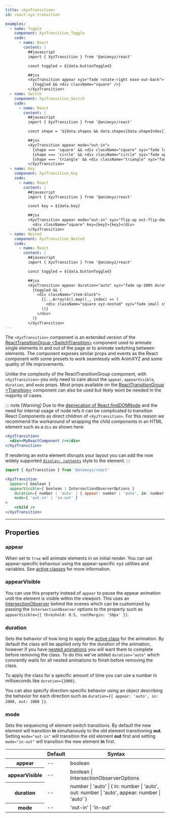 ```yaml
---
title: <XyzTransition>
id: react-xyz-transition

examples:
  - name: Toggle
    component: XyzTransition_Toggle
    code:
      - name: React
        content: |
          ##javascript   
          import { XyzTransition } from '@animxyz/react'

          const toggled = ${data.buttonToggled}

          ##jsx
          <XyzTransition appear xyz="fade rotate-right ease-out-back">
            {toggled && <div className="square" />}
          </XyzTransition>
  - name: Switch
    component: XyzTransition_Switch
    code:
      - name: React
        content: |
          ##javascript   
          import { XyzTransition } from '@animxyz/react'

          const shape = '${data.shapes && data.shapes[data.shapeIndex]}'

          ##jsx
          <XyzTransition appear mode="out-in">
            {shape === 'square' && <div className="square" xyz="fade left-100%" key="square" />}
            {shape === 'circle' && <div className="circle" xyz="fade up-100%" key="circle" />}
            {shape === 'triangle' && <div className="triangle" xyz="fade right-100%" key="triangle" />}
          </XyzTransition>
  - name: Key
    component: XyzTransition_Key
    code:
      - name: React
        content: |
          ##javascript   
          import { XyzTransition } from '@animxyz/react'

          const key = ${data.key}

          ##jsx
          <XyzTransition appear mode="out-in" xyz="flip-up out-flip-down duration-3 ease-out">
            <div className="square" key={key}>{key}</div>
          </XyzTransition>
  - name: Nested
    component: XyzTransition_Nested
    code:
      - name: React
        content: |
          ##javascript
          import { XyzTransition } from '@animxyz/react'

          const toggled = ${data.buttonToggled}

          ##jsx
          <XyzTransition appear duration="auto" xyz="fade up-100% duration-10">
            {toggled && (
              <div className="item-block">
                {[...Array(4)].map((_, index) => (
                  <div className="square xyz-nested" xyz="fade small stagger" key={index} />
                ))}
              </div>
            )}
          </XyzTransition>
---
```


The `<XyzTransition>` component is an extended version of the [ReactTransitionGroup &lt;SwitchTransition&gt;](https://reactcommunity.org/react-transition-group/switch-transition) component used to animate single elements in and out of the page or to animate switching between elements. The component exposes similar props and events as the React component with some presets to work seamlessly with AnimXYZ and some quality of life improvements.

Unlike the complexity of the ReactTransitionGroup component, with `<XyzTransition>` you only need to care about the `appear`, `appearVisible`, `duration`, and `mode` props. Most props available on the [ReactTransitionGroup &lt;Transition&gt;](https://reactcommunity.org/react-transition-group/transition) component can also be used but likely wont be needed in the majority of cases.

::: note [Warning]
Due to the [deprecation of React.findDOMNode](https://reactjs.org/docs/strict-mode.html#warning-about-deprecated-finddomnode-usage) and the need for internal usage of node refs it can be complicated to transition React Components as direct children of `<XyzTransition>`. For this reason we recommend the workaround of wrapping the child components in an HTML element such as a `div` as shown here:

```jsx
<XyzTransition>
  <div><MyReactComponent /></div>
</XyzTransition>
```

If rendering an extra element disrupts your layout you can add the now widely supported [`display: contents`](https://developer.mozilla.org/en-US/docs/Web/CSS/display) style to the element.
:::

```jsx
import { XyzTransition } from '@animxyz/react'

<XyzTransition
  appear={ boolean }
  appearVisible={ boolean | IntersectionObserverOptions }
	duration={ number | 'auto' | { appear: number | 'auto', in: number | 'auto', out: number | 'auto' } }
	mode={ 'out-in' | 'in-out' }
>
	<child />
</XyzTransition>
```

---
## Properties

### appear

When set to `true` will animate elements in on initial render. You can set appear-specific behaviour using the appear-specific xyz utilities and variables. See [active classes](#active-classes) for more information.

### appearVisible

You can use this property instead of `appear` to pause the appear animation until the element is visible within the viewport. This uses an [IntersectionObserver](https://developer.mozilla.org/en-US/docs/Web/API/IntersectionObserver) behind the scenes which can be customized by passing the `IntersectionObserver` options to the property such as `appearVisible={{ threshold: 0.5, rootMargin: '50px' }}`.

### duration

Sets the behavior of how long to apply the [active class](#active-classes) for the animation. By default the class will be applied only for the duration of the animation, however if you have [nested animations](#nesting) you will want them to complete before removing the class. To do this we've added `duration="auto"` which conviently waits for all nested animations to finish before removing the class.

To apply the class for a specific amount of time you can use a number in milliseconds like `duration={2000}`.

You can also specify direction-specific behavior using an object describing the behavior for each direction such as `duration={{ appear: 'auto', in: 2000, out: 1000 }}`.

### mode

Sets the sequencing of element switch transitions. By default the new element will transition **in** simultanously to the old element transitioning **out**. Setting `mode="out-in"` will transition the old element **out** first and setting `mode="in-out"` will transition the new element **in** first.

<div class="properties-table table-wrap">
	<table>
		<thead>
			<tr>
				<th></th>
				<th>Default</th>
				<th>Syntax</th>
			</tr>
		</thead>
		<tbody>
			<tr>
				<th scope="row">appear</th>
				<td>--</td>
				<td>boolean</td>
			</tr>
      <tr>
				<th scope="row">appearVisible</th>
				<td>--</td>
				<td>boolean | IntersectionObserverOptions</td>
			</tr>
			<tr>
				<th scope="row">duration</th>
				<td>--</td>
				<td>number | 'auto' | { in: number | 'auto', out: number | 'auto', appear: number | 'auto' }</td>
			</tr>
			<tr>
				<th scope="row">mode</th>
				<td>--</td>
				<td>'out-in' | 'in-out'</td>
			</tr>
		</tbody>
	</table>
</div>